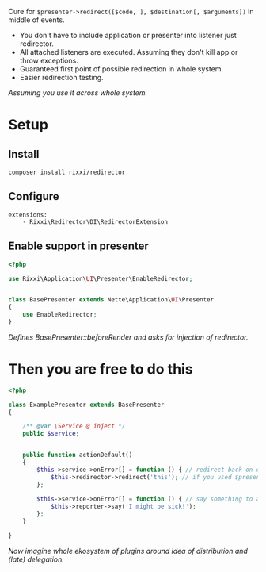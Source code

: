 Cure for `$presenter->redirect([$code, ], $destination[, $arguments])` in middle of events.
* You don't have to include application or presenter into listener just redirector.
* All attached listeners are executed. Assuming they don't kill app or throw exceptions.
* Guaranteed first point of possible redirection in whole system.
* Easier redirection testing.

*Assuming you use it across whole system.*


# Setup

## Install
`composer install rixxi/redirector`

## Configure
```neon
extensions:
	- Rixxi\Redirector\DI\RedirectorExtension
```

## Enable support in presenter

```php
<?php

use Rixxi\Application\UI\Presenter\EnableRedirector;


class BasePresenter extends Nette\Application\UI\Presenter
{
	use EnableRedirector;
}
```
*Defines BasePresenter::beforeRender and asks for injection of redirector.*

# Then you are free to do this

```php
<?php

class ExamplePresenter extends BasePresenter
{

	/** @var \Service @ inject */
	public $service;


	public function actionDefault()
	{
		$this->service->onError[] = function () { // redirect back on error
			$this->redirector->redirect('this'); // if you used $presenter->redirect here next events would not execute
		};
		
		$this->service->onError[] = function () { // say something to admin
			$this->reporter->say('I might be sick!');
		};
	}

}
```

*Now imagine whole ekosystem of plugins around idea of distribution and (late) delegation.*
